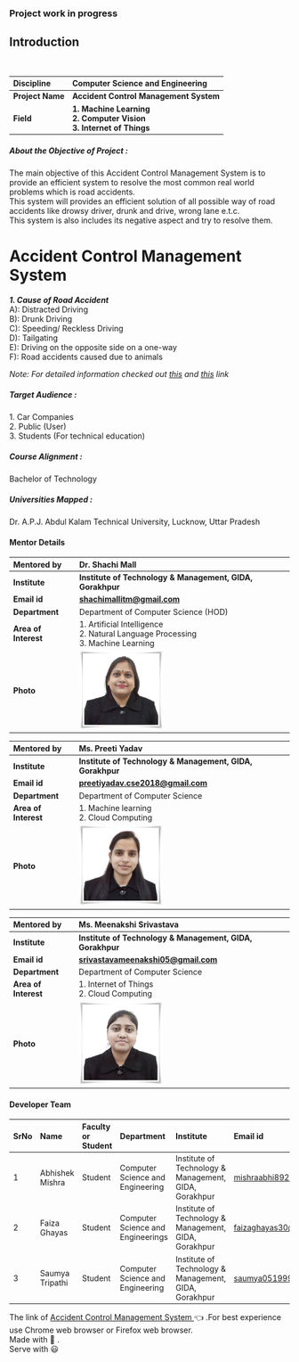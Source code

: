### Project work in progress
## Introduction 

<br>

<b>Discipline | <b>Computer Science and Engineering
:--|:--|
<b> Project Name | <b> Accident Control Management System
<b> Field |     <b> 1. Machine Learning<br>2. Computer Vision<br>3. Internet of Things

<h5> About the Objective of Project  : </h5>

The main objective of this Accident Control Management System is to provide an efficient system to resolve the most common real world problems which is road accidents.<br>
This system will provides an efficient solution of all possible way of road accidents like drowsy driver, drunk and drive, wrong lane e.t.c.<br>
This system is also includes its negative aspect and try to resolve them.

# Accident Control Management System
<b ><i>1. Cause of Road Accident</i></b><br>
A): Distracted Driving<br>
B): Drunk Driving<br>
C): Speeding/ Reckless Driving<br>
D): Tailgating<br>
E): Driving on the opposite side on a one-way<br>
F): Road accidents caused due to animals<br>

*Note: For detailed information checked out <a href="https://www.reliancegeneral.co.in/Insurance/Knowledge-Center/Blogs/Common-Causes-of-Road-Accidents-in-India.aspx">this</a> and <a href="https://www.prsindia.org/policy/vital-stats/overview-road-accidents-india">this</a> link*

<h5> Target Audience : </h5>
1. Car Companies<br>
2. Public (User)<br>
3. Students (For technical education)<br>

<h5> Course Alignment : </h5>

Bachelor of Technology

<h5> Universities Mapped : </h5>

Dr. A.P.J. Abdul Kalam Technical University, Lucknow, Uttar Pradesh
  
#### Mentor Details

<b>Mentored by | <b>  Dr. Shachi Mall 
:--|:--|
<b> Institute | <b> Institute of Technology & Management, GIDA, Gorakhpur
<b> Email id|     <b> shachimallitm@gmail.com
<b> Department | Department of Computer Science (HOD) 
<b> Area of Interest | 1. Artificial Intelligence<br>2. Natural Language Processing<br>3. Machine Learning
<b> Photo | <img src="templet/image6.jpg" alt="  Dr. Shachi Mall" hight="100px" width="150px"/>

<b>Mentored by | <b>  Ms. Preeti Yadav 
:--|:--|
<b> Institute | <b> Institute of Technology & Management, GIDA, Gorakhpur
<b> Email id|     <b> preetiyadav.cse2018@gmail.com
<b> Department | Department of Computer Science
<b> Area of Interest | 1. Machine learning<br>2. Cloud Computing
<b> Photo | <img src="templet/image4.jpg" alt="Ms. Preeti Yadav" hight="100px" width="150px"/>

<b>Mentored by | <b>  Ms. Meenakshi Srivastava
:--|:--|
<b> Institute | <b> Institute of Technology & Management, GIDA, Gorakhpur
<b> Email id|     <b> srivastavameenakshi05@gmail.com
<b> Department | Department of Computer Science
<b> Area of Interest | 1. Internet of Things<br>2. Cloud Computing 
 <b> Photo | <img src="templet/image5.jpg" alt="Ms. Meenakshi Srivastava" hight="100px" width="150px"/>
#### Developer Team

SrNo | Name | Faculty or Student | Department| Institute | Email id |Photo
:--|:--|:--|:--|:--|:--| :--|
1 | Abhishek Mishra | Student | Computer Science and Engineering | Institute of Technology & Management, GIDA, Gorakhpur |mishraabhi8924@gmail.com | <a href="https://github.com/Abhishekmishra-17"><img src="templet/image2.jpeg" alt="Abhishek Mishra" hight="150px" width="150px"/></a>
2 | Faiza Ghayas | Student | Computer Science and Engineerings| Institute of Technology & Management, GIDA, Gorakhpur | faizaghayas30@gmail.com |<a href="https://github.com/f-1998"><img src="templet/image3.jpeg" alt="Faiza Ghayas" hight="150px" width="150px"/></a>
3 | Saumya Tripathi | Student | Computer Science and Engineering | Institute of Technology & Management, GIDA, Gorakhpur | saumya051999@gmail.com |<a href="https://github.com/Saumyariya-17"><img src="templet/image1.jpeg" alt="Saumya Tripathi" hight="150px" width="150px"/></a>


The link of <a href="https://vcddxm6utnzciqbmzqzvwq-on.drv.tw/www.AccidentMS.com/" >Accident Control Management System </a> :point_left: .For best experience use Chrome web browser or Firefox web browser. <br>Made with :sparkling_heart: .<br> Serve with 
:smiley:
